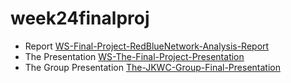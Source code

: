 # week24finalproj
- Report
[WS-Final-Project-RedBlueNetwork-Analysis-Report](https://docs.google.com/document/d/1Pe--XdPoAm-8JHnltAzSgRLbi9ufYRtNIKoxwyWUzwg/edit?usp=sharing)
- The Presentation
[WS-The-Final-Project-Presentation](https://docs.google.com/presentation/d/1FMPiQCibKTMZiT1X1JCU6zznleDWM0jb7XTCV2xr8Rs/edit?usp=sharing)
- The Group Presentation
[The-JKWC-Group-Final-Presentation](https://docs.google.com/presentation/d/1WXJGPvchIPG95IGMP3VBzYdmEFPzXA9dv4iiQNi7ovY/edit?usp=sharing)
